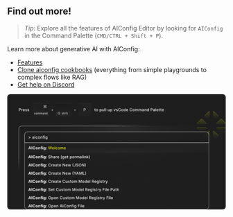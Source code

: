 ## Find out more!

> _Tip_: Explore all the features of AIConfig Editor by looking for `AIConfig` in the Command Palette (`CMD/CTRL + Shift + P`).

Learn more about generative AI with AIConfig:

- [Features](https://aiconfig.lastmileai.dev/docs/category/overview)
- [Clone aiconfig cookbooks](https://github.com/lastmile-ai/aiconfig/tree/main/cookbooks) (everything from simple playgrounds to complex flows like RAG)
- [Get help on Discord](https://discord.com/invite/xBhNKTetGx)

![alt](more.png)
